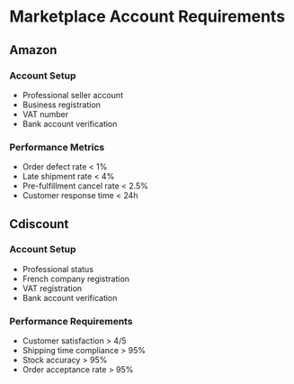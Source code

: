 # Marketplace Account Requirements

## Amazon
### Account Setup
- Professional seller account
- Business registration
- VAT number
- Bank account verification

### Performance Metrics
- Order defect rate < 1%
- Late shipment rate < 4%
- Pre-fulfillment cancel rate < 2.5%
- Customer response time < 24h

## Cdiscount
### Account Setup
- Professional status
- French company registration
- VAT registration
- Bank account verification

### Performance Requirements
- Customer satisfaction > 4/5
- Shipping time compliance > 95%
- Stock accuracy > 95%
- Order acceptance rate > 95% 